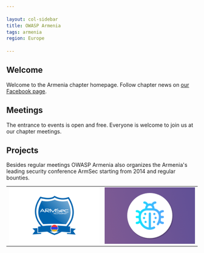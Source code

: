 ```yaml
---

layout: col-sidebar
title: OWASP Armenia
tags: armenia
region: Europe

---
```

<!-- rebuild -->

## Welcome

Welcome to the Armenia chapter homepage. Follow chapter news on [our Facebook
page](https://www.facebook.com/groups/OWASP.Armenia/).

## Meetings

The entrance to events is open and free. Everyone is welcome to join us at our
chapter meetings.

## Projects

Besides regular meetings OWASP Armenia also organizes the Armenia's leading
security conference ArmSec starting from 2014 and regular bounties.

<table cellpadding="15" cellspacing="0">
  <tr>
    <td>
      <a href="https://www.armsec.org">
        <img src="assets/images/armsec.png" alt="ArmSec"/>
      </a>
    </td>
    <td>
      <a href="https://www.armbounty.com">
        <img src="assets/images/armbounty.png" alt="ArmBounty"/>
      </a>
    </td>
  </tr>
</table>
